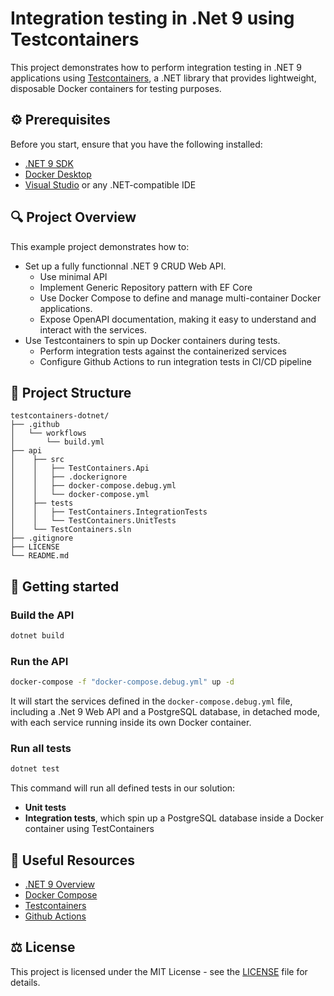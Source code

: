 # Integration testing in .Net 9 using Testcontainers

This project demonstrates how to perform integration testing in .NET 9 applications using [Testcontainers](https://testcontainers.com), a .NET library that provides lightweight, disposable Docker containers for testing purposes.

## ⚙️ Prerequisites

Before you start, ensure that you have the following installed:

- [.NET 9 SDK](https://dotnet.microsoft.com/download)
- [Docker Desktop](https://www.docker.com/get-started)
- [Visual Studio](https://visualstudio.microsoft.com/) or any .NET-compatible IDE

## 🔍 Project Overview

This example project demonstrates how to:

- Set up a fully functionnal .NET 9 CRUD Web API.
    - Use minimal API
    - Implement Generic Repository pattern with EF Core
    - Use Docker Compose to define and manage multi-container Docker applications.
    - Expose OpenAPI documentation, making it easy to understand and interact with the services.
- Use Testcontainers to spin up Docker containers during tests.
    - Perform integration tests against the containerized services
    - Configure Github Actions to run integration tests in CI/CD pipeline


## 📁 Project Structure

```plaintext
testcontainers-dotnet/
├── .github
│   └── workflows
│       └── build.yml
├── api
│    ├── src
│    │   ├── TestContainers.Api
│    │   ├── .dockerignore
│    │   ├── docker-compose.debug.yml
│    │   └── docker-compose.yml
│    ├── tests
│    │   ├── TestContainers.IntegrationTests
│    │   └── TestContainers.UnitTests
│    └── TestContainers.sln
├── .gitignore
├── LICENSE
└── README.md
```

## 🚀 Getting started

### Build the API

```bash
dotnet build
```

### Run the API

```bash
docker-compose -f "docker-compose.debug.yml" up -d
```

It will start the services defined in the <code>docker-compose.debug.yml</code> file, including a .Net 9 Web API and a PostgreSQL database, in detached mode, with each service running inside its own Docker container.

### Run all tests

```bash
dotnet test
```

This command will run all defined tests in our solution:

- **Unit tests**
- **Integration tests**, which spin up a PostgreSQL database inside a Docker container using TestContainers

## 🔗 Useful Resources

- [.NET 9 Overview](https://learn.microsoft.com/en-us/dotnet/core/whats-new/dotnet-9/overview)
- [Docker Compose](https://docs.docker.com/compose/)
- [Testcontainers](https://testcontainers.com)
- [Github Actions](https://docs.github.com/en/actions)

## ⚖️ License

This project is licensed under the MIT License - see the [LICENSE](LICENSE) file for details.
